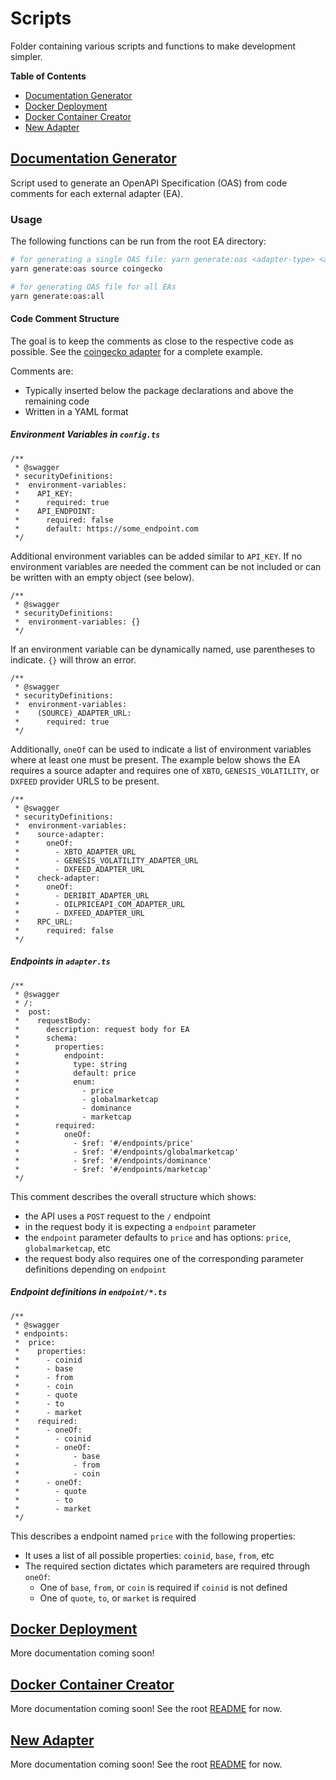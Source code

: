 # Scripts

Folder containing various scripts and functions to make development simpler.

**Table of Contents**

- [Documentation Generator](#Documentation-Generator)
- [Docker Deployment](#Docker-Deployment)
- [Docker Container Creator](#Docker-Container-Creator)
- [New Adapter](#New-Adapter)

## [Documentation Generator](./src/docgen.ts)

Script used to generate an OpenAPI Specification (OAS) from code comments for each external adapter (EA).

### Usage

The following functions can be run from the root EA directory:

```bash
# for generating a single OAS file: yarn generate:oas <adapter-type> <adapter-name>
yarn generate:oas source coingecko

# for generating OAS file for all EAs
yarn generate:oas:all
```

#### Code Comment Structure

The goal is to keep the comments as close to the respective code as possible. See the [coingecko adapter](../sources/coingecko) for a complete example.

Comments are:

- Typically inserted below the package declarations and above the remaining code
- Written in a YAML format

##### Environment Variables in `config.ts`

```
/**
 * @swagger
 * securityDefinitions:
 *  environment-variables:
 *    API_KEY:
 *      required: true
 *    API_ENDPOINT:
 *      required: false
 *      default: https://some_endpoint.com
 */
```

Additional environment variables can be added similar to `API_KEY`. If no environment variables are needed the comment can be not included or can be written with an empty object (see below).

```
/**
 * @swagger
 * securityDefinitions:
 *  environment-variables: {}
 */
```

If an environment variable can be dynamically named, use parentheses to indicate. `{}` will throw an error.

```
/**
 * @swagger
 * securityDefinitions:
 *  environment-variables:
 *    (SOURCE)_ADAPTER_URL:
 *      required: true
 */
```

Additionally, `oneOf` can be used to indicate a list of environment variables where at least one must be present. The example below shows the EA requires a source adapter and requires one of `XBTO`, `GENESIS_VOLATILITY`, or `DXFEED` provider URLS to be present.

```
/**
 * @swagger
 * securityDefinitions:
 *  environment-variables:
 *    source-adapter:
 *      oneOf:
 *        - XBTO_ADAPTER_URL
 *        - GENESIS_VOLATILITY_ADAPTER_URL
 *        - DXFEED_ADAPTER_URL
 *    check-adapter:
 *      oneOf:
 *        - DERIBIT_ADAPTER_URL
 *        - OILPRICEAPI_COM_ADAPTER_URL
 *        - DXFEED_ADAPTER_URL
 *    RPC_URL:
 *      required: false
 */
```

##### Endpoints in `adapter.ts`

```
/**
 * @swagger
 * /:
 *  post:
 *    requestBody:
 *      description: request body for EA
 *      schema:
 *        properties:
 *          endpoint:
 *            type: string
 *            default: price
 *            enum:
 *              - price
 *              - globalmarketcap
 *              - dominance
 *              - marketcap
 *        required:
 *          oneOf:
 *            - $ref: '#/endpoints/price'
 *            - $ref: '#/endpoints/globalmarketcap'
 *            - $ref: '#/endpoints/dominance'
 *            - $ref: '#/endpoints/marketcap'
 */
```

This comment describes the overall structure which shows:

- the API uses a `POST` request to the `/` endpoint
- in the request body it is expecting a `endpoint` parameter
- the `endpoint` parameter defaults to `price` and has options: `price`, `globalmarketcap`, etc
- the request body also requires one of the corresponding parameter definitions depending on `endpoint`

##### Endpoint definitions in `endpoint/*.ts`

```
/**
 * @swagger
 * endpoints:
 *  price:
 *    properties:
 *      - coinid
 *      - base
 *      - from
 *      - coin
 *      - quote
 *      - to
 *      - market
 *    required:
 *      - oneOf:
 *        - coinid
 *        - oneOf:
 *            - base
 *            - from
 *            - coin
 *      - oneOf:
 *        - quote
 *        - to
 *        - market
 */
```

This describes a endpoint named `price` with the following properties:

- It uses a list of all possible properties: `coinid`, `base`, `from`, etc
- The required section dictates which parameters are required through `oneOf`:
  - One of `base`, `from`, or `coin` is required if `coinid` is not defined
  - One of `quote`, `to`, or `market` is required

## [Docker Deployment](./src/docker-build.ts)

More documentation coming soon!

## [Docker Container Creator](./src/docker.ts)

More documentation coming soon! See the root [README](../../README.md) for now.

## [New Adapter](./new.ts)

More documentation coming soon! See the root [README](../../README.md) for now.
